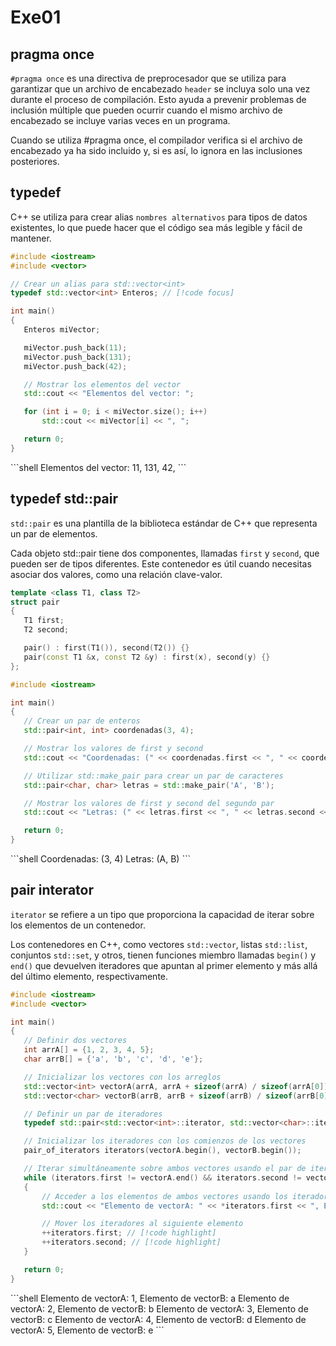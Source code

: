 # Exe01

## pragma once


`#pragma once` es una directiva de preprocesador que se utiliza para garantizar que un archivo de encabezado `header` se incluya solo una vez durante el proceso de compilación. Esto ayuda a prevenir problemas de inclusión múltiple que pueden ocurrir cuando el mismo archivo de encabezado se incluye varias veces en un programa.

Cuando se utiliza #pragma once, el compilador verifica si el archivo de encabezado ya ha sido incluido y, si es así, lo ignora en las inclusiones posteriores.

## typedef

 C++ se utiliza para crear alias `nombres alternativos` para tipos de datos existentes, lo que puede hacer que el código sea más legible y fácil de mantener. 

 ```cpp
#include <iostream>
#include <vector>

// Crear un alias para std::vector<int>
typedef std::vector<int> Enteros; // [!code focus]

int main()
{
    Enteros miVector;

    miVector.push_back(11);
    miVector.push_back(131);
    miVector.push_back(42);

    // Mostrar los elementos del vector
    std::cout << "Elementos del vector: ";

    for (int i = 0; i < miVector.size(); i++)
        std::cout << miVector[i] << ", ";

    return 0;
}

 ```
 <Badge type="info" text="output" />
 ```shell
 Elementos del vector: 11, 131, 42,
 ```
 
## 	typedef std::pair

`std::pair` es una plantilla de la biblioteca estándar de C++ que representa un par de elementos.

 Cada objeto std::pair tiene dos componentes, llamadas `first` y `second`, que pueden ser de tipos diferentes. Este contenedor es útil cuando necesitas asociar dos valores, como una relación clave-valor.

 ```cpp
template <class T1, class T2>
struct pair
{
	T1 first;
	T2 second;

	pair() : first(T1()), second(T2()) {}
	pair(const T1 &x, const T2 &y) : first(x), second(y) {}
};

#include <iostream>

int main()
{
	// Crear un par de enteros
	std::pair<int, int> coordenadas(3, 4);

	// Mostrar los valores de first y second
	std::cout << "Coordenadas: (" << coordenadas.first << ", " << coordenadas.second << ")" << std::endl;

	// Utilizar std::make_pair para crear un par de caracteres
	std::pair<char, char> letras = std::make_pair('A', 'B');

	// Mostrar los valores de first y second del segundo par
	std::cout << "Letras: (" << letras.first << ", " << letras.second << ")" << std::endl;

	return 0;
}

 ```

 <Badge type="info" text="output" />
 ```shell
Coordenadas: (3, 4)
Letras: (A, B)
 ```
 
 ## pair interator

`iterator` se refiere a un tipo que proporciona la capacidad de iterar sobre los elementos de un contenedor. 

Los contenedores en C++, como vectores `std::vector`, listas `std::list`, conjuntos `std::set`, y otros, tienen funciones miembro llamadas `begin()` y `end()` que devuelven iteradores que apuntan al primer elemento y más allá del último elemento, respectivamente.

 ```cpp
#include <iostream>
#include <vector>

int main()
{
	// Definir dos vectores
	int arrA[] = {1, 2, 3, 4, 5};
	char arrB[] = {'a', 'b', 'c', 'd', 'e'};

	// Inicializar los vectores con los arreglos
	std::vector<int> vectorA(arrA, arrA + sizeof(arrA) / sizeof(arrA[0]));
	std::vector<char> vectorB(arrB, arrB + sizeof(arrB) / sizeof(arrB[0]));

	// Definir un par de iteradores
	typedef std::pair<std::vector<int>::iterator, std::vector<char>::iterator> pair_of_iterators;

	// Inicializar los iteradores con los comienzos de los vectores
	pair_of_iterators iterators(vectorA.begin(), vectorB.begin());

	// Iterar simultáneamente sobre ambos vectores usando el par de iteradores
	while (iterators.first != vectorA.end() && iterators.second != vectorB.end())
	{
		// Acceder a los elementos de ambos vectores usando los iteradores del par
		std::cout << "Elemento de vectorA: " << *iterators.first << ", Elemento de vectorB: " << *iterators.second << std::endl;

		// Mover los iteradores al siguiente elemento
		++iterators.first; // [!code highlight]
		++iterators.second; // [!code highlight]
	}

	return 0;
}

 ```
 <Badge type="info" text="output" />
 ```shell
Elemento de vectorA: 1, Elemento de vectorB: a
Elemento de vectorA: 2, Elemento de vectorB: b
Elemento de vectorA: 3, Elemento de vectorB: c
Elemento de vectorA: 4, Elemento de vectorB: d
Elemento de vectorA: 5, Elemento de vectorB: e
 ```
 
 